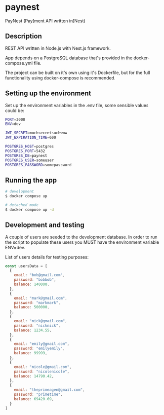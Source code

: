 # paynest

PayNest (Pay[ment API written in]Nest)

## Description

REST API written in Node.js with Nest.js framework.

App depends on a PostgreSQL database that's provided in the docker-compose.yml file.

The project can be built on it's own using it's Dockerfile, but for the full functionality using docker-compose is recommended.

## Setting up the environment

Set up the environment variables in the .env file, some sensible values could be:

```bash
PORT=3000
ENV=dev

JWT_SECRET=muchsecretsuchwow
JWT_EXPIRATION_TIME=600

POSTGRES_HOST=postgres
POSTGRES_PORT=5432
POSTGRES_DB=paynest
POSTGRES_USER=someuser
POSTGRES_PASSWORD=somepassword
```

## Running the app

```bash
# development
$ docker compose up

# detached mode
$ docker compose up -d

```

## Development and testing

A couple of users are seeded to the development database. In order to run the script
to populate these users you MUST have the environment variable ENV=dev.

List of users details for testing purposes:

``` javascript
const usersData = [
  {
    email: "bob@gmail.com",
    password: "bobbob",
    balance: 140000,
  },
  {
    email: "mark@gmail.com",
    password: "markmark",
    balance: 500000,
  },
  {
    email: "nick@gmail.com",
    password: "nicknick",
    balance: 1234.55,
  },
  {
    email: "emily@gmail.com",
    password: "emilyemily",
    balance: 99999,
  },
  {
    email: "nicole@gmail.com",
    password: "nicolenicole",
    balance: 14790.42,
  },
  {
    email: "theprimeagen@gmail.com",
    password: "primetime",
    balance: 69420.69,
  }
]
```
